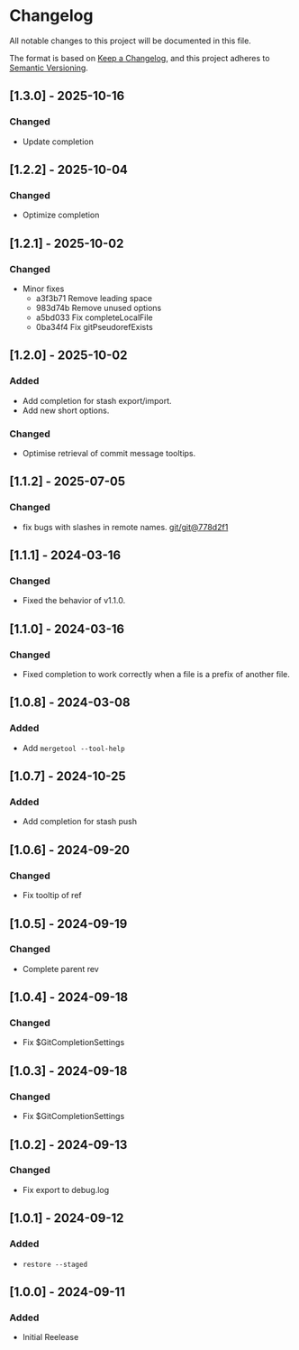 # Changelog

All notable changes to this project will be documented in this file.

The format is based on [Keep a Changelog](https://keepachangelog.com/en/1.0.0/),
and this project adheres to [Semantic Versioning](https://semver.org/spec/v2.0.0.html).

## [1.3.0] - 2025-10-16
### Changed
- Update completion

## [1.2.2] - 2025-10-04
### Changed
- Optimize completion

## [1.2.1] - 2025-10-02
### Changed
- Minor fixes
  - a3f3b71 Remove leading space
  - 983d74b Remove unused options
  - a5bd033 Fix completeLocalFile
  - 0ba34f4 Fix gitPseudorefExists

## [1.2.0] - 2025-10-02
### Added
- Add completion for stash export/import.
- Add new short options.

### Changed
- Optimise retrieval of commit message tooltips.

## [1.1.2] - 2025-07-05
### Changed
- fix bugs with slashes in remote names. [git/git@778d2f1](https://github.com/git/git/commit/778d2f1760bf5411ab15657bdaf0ecf19352c502)

## [1.1.1] - 2024-03-16
### Changed
- Fixed the behavior of v1.1.0.

## [1.1.0] - 2024-03-16
### Changed
- Fixed completion to work correctly when a file is a prefix of another file.

## [1.0.8] - 2024-03-08
### Added
- Add `mergetool --tool-help`

## [1.0.7] - 2024-10-25
### Added
- Add completion for stash push

## [1.0.6] - 2024-09-20
### Changed

- Fix tooltip of ref

## [1.0.5] - 2024-09-19
### Changed

- Complete parent rev

## [1.0.4] - 2024-09-18
### Changed

- Fix $GitCompletionSettings

## [1.0.3] - 2024-09-18
### Changed

- Fix $GitCompletionSettings

## [1.0.2] - 2024-09-13
### Changed

- Fix export to debug.log

## [1.0.1] - 2024-09-12
### Added
- `restore --staged`

## [1.0.0] - 2024-09-11
### Added

- Initial Reelease
